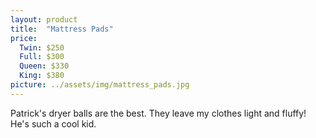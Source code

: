 ```yaml
---
layout: product
title:  "Mattress Pads"
price:
  Twin: $250
  Full: $300
  Queen: $330
  King: $380
picture: ../assets/img/mattress_pads.jpg
---
```


Patrick's dryer balls are the best. They leave my clothes light and fluffy! He's such a cool kid.
